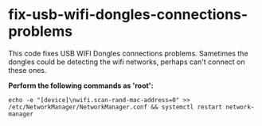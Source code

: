 # fix-usb-wifi-dongles-connections-problems
This code fixes USB WIFI Dongles connections problems. Sametimes the dongles could be detecting the wifi networks, perhaps can't connect on these ones. 

<b>Perform the following commands as 'root':</b>

`echo -e "[device]\nwifi.scan-rand-mac-address=0" >> /etc/NetworkManager/NetworkManager.conf && systemctl restart network-manager`

